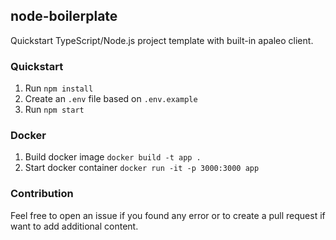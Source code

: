 ## node-boilerplate

Quickstart TypeScript/Node.js project template with built-in apaleo client.

### Quickstart

1. Run `npm install`
2. Create an `.env` file based on `.env.example`
3. Run `npm start`

### Docker

1. Build docker image `docker build -t app .`
2. Start docker container `docker run -it -p 3000:3000 app`

### Contribution

Feel free to open an issue if you found any error or to create a pull request if want to add additional content.

